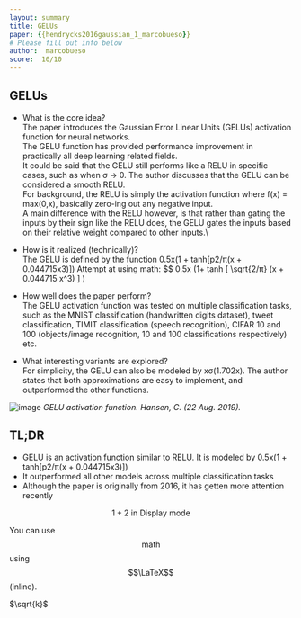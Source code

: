 ```yaml
---
layout: summary
title: GELUs
paper: {{hendrycks2016gaussian_1_marcobueso}}
# Please fill out info below
author:  marcobueso
score:  10/10
---
```

## GELUs
* What is the core idea?\
The paper introduces the Gaussian Error Linear Units (GELUs) activation function for neural networks.\
The GELU function has provided performance improvement in practically all deep learning related fields.\
It could be said that the GELU still performs like a RELU in specific cases, such as when σ -> 0. The author discusses that the GELU can be considered a smooth RELU.\
For background, the RELU is simply the activation function where f(x) = max(0,x), basically zero-ing out any negative input.\
A main difference with the RELU however, is that rather than gating the inputs by their sign like the RELU does, the GELU gates the inputs based on their relative weight compared to other inputs.\

* How is it realized (technically)?\
The GELU is defined by the function 0.5x(1 + tanh[p2/π(x + 0.044715x3)])
Attempt at using math: $$ 0.5x (1+ tanh [ \sqrt{2/π} (x + 0.044715 x^3) ] )

* How well does the paper perform?\
The GELU activation function was tested on multiple classification tasks, such as the MNIST classification (handwritten digits dataset), tweet classification, TIMIT classification (speech recognition), CIFAR 10 and 100 (objects/image recognition, 10 and 100 classifications respectively) etc. 

* What interesting variants are explored?\
For simplicity, the GELU can also be modeled by xσ(1.702x). The author states that both approximations are easy to implement, and outperformed the other functions.

![image](https://user-images.githubusercontent.com/50091107/132141868-d439ff24-7198-459c-80ed-1644e5e1aa42.png)
*GELU activation function. Hansen, C. (22 Aug. 2019).*

## TL;DR
* GELU is an activation function similar to RELU. It is modeled by 0.5x(1 + tanh[p2/π(x + 0.044715x3)])
* It outperformed all other models across multiple classification tasks
* Although the paper is originally from 2016, it has getten more attention recently

$$
1+2 \textrm{ in Display mode}
$$

You can use $$\mathrm{math}$$ using $$\LaTeX$$ (inline).

$\sqrt{k}$
